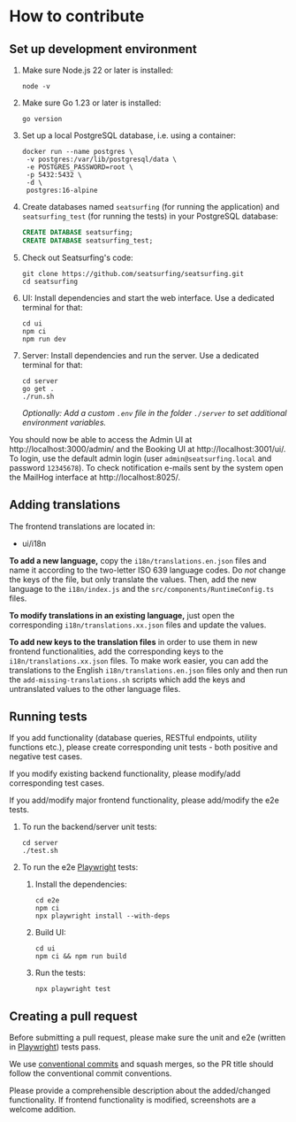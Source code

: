 # How to contribute

## Set up development environment

1. Make sure Node.js 22 or later is installed:

   ```shell
   node -v
   ```

1. Make sure Go 1.23 or later is installed:

   ```shell
   go version
   ```

1. Set up a local PostgreSQL database, i.e. using a container:

   ```shell
   docker run --name postgres \
   	-v postgres:/var/lib/postgresql/data \
   	-e POSTGRES_PASSWORD=root \
   	-p 5432:5432 \
   	-d \
   	postgres:16-alpine
   ```

1. Create databases named `seatsurfing` (for running the application) and `seatsurfing_test` (for running the tests) in your PostgreSQL database:

   ```sql
   CREATE DATABASE seatsurfing;
   CREATE DATABASE seatsurfing_test;
   ```

1. Check out Seatsurfing's code:

   ```shell
   git clone https://github.com/seatsurfing/seatsurfing.git
   cd seatsurfing
   ```

1. UI: Install dependencies and start the web interface. Use a dedicated terminal for that:

   ```shell
   cd ui
   npm ci
   npm run dev
   ```

1. Server: Install dependencies and run the server. Use a dedicated terminal for that:

   ```shell
   cd server
   go get .
   ./run.sh
   ```

   _Optionally: Add a custom `.env` file in the folder `./server` to set additional environment variables._

You should now be able to access the Admin UI at http://localhost:3000/admin/ and the Booking UI at http://localhost:3001/ui/. To login, use the default admin login (user `admin@seatsurfing.local` and password `12345678`). To check notification e-mails sent by the system open the MailHog interface at http://localhost:8025/.

## Adding translations

The frontend translations are located in:

- ui/i18n

**To add a new language,** copy the `i18n/translations.en.json` files and name it according to the two-letter ISO 639 language codes. Do _not_ change the keys of the file, but only translate the values. Then, add the new language to the `i18n/index.js` and the `src/components/RuntimeConfig.ts` files.

**To modify translations in an existing language,** just open the corresponding `i18n/translations.xx.json` files and update the values.

**To add new keys to the translation files** in order to use them in new frontend functionalities, add the corresponding keys to the `i18n/translations.xx.json` files. To make work easier, you can add the translations to the English `i18n/translations.en.json` files only and then run the `add-missing-translations.sh` scripts which add the keys and untranslated values to the other language files.

## Running tests

If you add functionality (database queries, RESTful endpoints, utility functions etc.), please create corresponding unit tests - both positive and negative test cases.

If you modify existing backend functionality, please modify/add corresponding test cases.

If you add/modify major frontend functionality, please add/modify the e2e tests.

1. To run the backend/server unit tests:

   ```shell
   cd server
   ./test.sh
   ```

1. To run the e2e [Playwright](https://playwright.dev/) tests:
   1. Install the dependencies:

      ```shell
      cd e2e
      npm ci
      npx playwright install --with-deps
      ```

   1. Build UI:

      ```shell
      cd ui
      npm ci && npm run build
      ```

   1. Run the tests:
      ```shell
      npx playwright test
      ```

## Creating a pull request

Before submitting a pull request, please make sure the unit and e2e (written in [Playwright](https://playwright.dev/)) tests pass.

We use [conventional commits](https://www.conventionalcommits.org/) and squash merges, so the PR title should follow the conventional commit conventions.

Please provide a comprehensible description about the added/changed functionality. If frontend functionality is modified, screenshots are a welcome addition.
